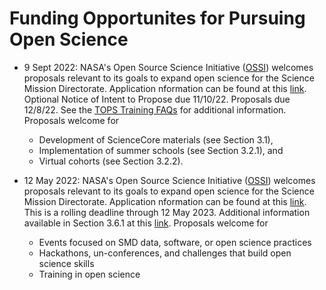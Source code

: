 # Funding Opportunites for Pursuing Open Science

- 9 Sept 2022: NASA's Open Source Science Initiative ([OSSI](https://science.nasa.gov/open-science-overview)) welcomes proposals relevant to its goals to expand open science for the Science Mission Directorate. Application nformation can be found at this [link](https://nspires.nasaprs.com/external/solicitations/summary.do?solId=%7bAB776446-03A8-4C24-845D-2E5A2ADA2D5A%7d&path=&method=init). Optional Notice of Intent to Propose due 11/10/22. Proposals due 12/8/22. See the [TOPS Training FAQs](https://doi.org/10.5281/zenodo.7194641) for additional information. Proposals welcome for
     - Development of ScienceCore materials (see Section 3.1),
     - Implementation of summer schools (see Section 3.2.1), and
     - Virtual cohorts (see Section 3.2.2).






- 12 May 2022: NASA's Open Source Science Initiative ([OSSI](https://science.nasa.gov/open-science-overview)) welcomes proposals relevant to its goals to expand open science for the Science Mission Directorate. Application nformation can be found at this [link](https://nspires.nasaprs.com/external/solicitations/summary.do?solId=%7bC669B5EF-ACBB-A0E4-B57D-06F31DEABDB5%7d&path=&method=init). This is a rolling deadline through 12 May 2023. Additional information available in Section 3.6.1 at this [link](https://nspires.nasaprs.com/external/viewrepositorydocument?cmdocumentid=860804&solicitationId=%7BC669B5EF-ACBB-A0E4-B57D-06F31DEABDB5%7D&viewSolicitationDocument=1). Proposals welcome for
     - Events focused on SMD data, software, or open science practices
     - Hackathons, un-conferences, and challenges that build open science skills
     - Training in open science
